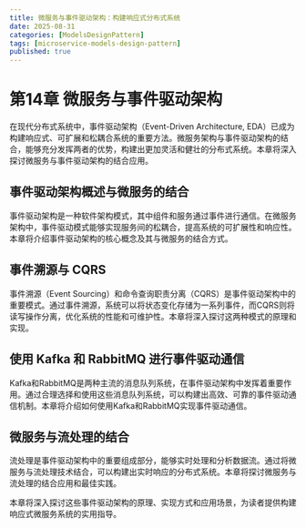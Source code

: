 ```yaml
---
title: 微服务与事件驱动架构：构建响应式分布式系统
date: 2025-08-31
categories: [ModelsDesignPattern]
tags: [microservice-models-design-pattern]
published: true
---
```


# 第14章 微服务与事件驱动架构

在现代分布式系统中，事件驱动架构（Event-Driven Architecture, EDA）已成为构建响应式、可扩展和松耦合系统的重要方法。微服务架构与事件驱动架构的结合，能够充分发挥两者的优势，构建出更加灵活和健壮的分布式系统。本章将深入探讨微服务与事件驱动架构的结合应用。

## 事件驱动架构概述与微服务的结合

事件驱动架构是一种软件架构模式，其中组件和服务通过事件进行通信。在微服务架构中，事件驱动模式能够实现服务间的松耦合，提高系统的可扩展性和响应性。本章将介绍事件驱动架构的核心概念及其与微服务的结合方式。

## 事件溯源与 CQRS

事件溯源（Event Sourcing）和命令查询职责分离（CQRS）是事件驱动架构中的重要模式。通过事件溯源，系统可以将状态变化存储为一系列事件，而CQRS则将读写操作分离，优化系统的性能和可维护性。本章将深入探讨这两种模式的原理和实现。

## 使用 Kafka 和 RabbitMQ 进行事件驱动通信

Kafka和RabbitMQ是两种主流的消息队列系统，在事件驱动架构中发挥着重要作用。通过合理选择和使用这些消息队列系统，可以构建出高效、可靠的事件驱动通信机制。本章将介绍如何使用Kafka和RabbitMQ实现事件驱动通信。

## 微服务与流处理的结合

流处理是事件驱动架构中的重要组成部分，能够实时处理和分析数据流。通过将微服务与流处理技术结合，可以构建出实时响应的分布式系统。本章将探讨微服务与流处理的结合应用和最佳实践。

本章将深入探讨这些事件驱动架构的原理、实现方式和应用场景，为读者提供构建响应式微服务系统的实用指导。